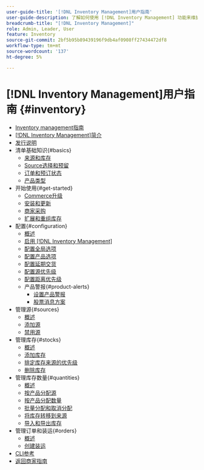 ```yaml
---
user-guide-title: '[!DNL Inventory Management]用户指南'
user-guide-description: 了解如何使用 [!DNL Inventory Management] 功能来维护销售数量并处理发运以完成 [!DNL Commerce] 订单。
breadcrumb-title: "[!DNL Inventory Management]"
role: Admin, Leader, User
feature: Inventory
source-git-commit: 2bf5b95b89439196f9db4af0908ff27434472df8
workflow-type: tm+mt
source-wordcount: '137'
ht-degree: 5%

---
```



# [!DNL Inventory Management]用户指南 {#inventory}

- [Inventory management指南](guide-overview.md)
- [ [!DNL Inventory Management]简介](introduction.md)
- [发行说明](release-notes.md)
- 清单基础知识{#basics}
   - [来源和库存](sources-stocks.md)
   - [Source选择和预留](selection-reservations.md)
   - [订单和预订状态](order-status.md)
   - [产品类型](product-types.md)
- 开始使用{#get-started}
   - [Commerce升级](migrate.md)
   - [安装和更新](install-update.md)
   - [商家采购](merchant-sourcing.md)
   - [扩展和重组库存](expand-restructure.md)
- 配置{#configuration}
   - [概述](configuration.md)
   - [启用 [!DNL Inventory Management]](enable.md)
   - [配置全局选项](global-options.md)
   - [配置产品选项](product-options.md)
   - [配置延期交货](backorders.md)
   - [配置源优先级](source-priority-algorithm.md)
   - [配置距离优先级](distance-priority-algorithm.md)
   - 产品警报{#product-alerts}
      - [设置产品警报](alert-setup.md)
      - [股票消息方案](stock-messages.md)
- 管理源{#sources}
   - [概述](sources-manage.md)
   - [添加源](sources-add.md)
   - [禁用源](sources-disable.md)
- 管理库存{#stocks}
   - [概述](stocks-manage.md)
   - [添加库存](stocks-add.md)
   - [排定库存来源的优先级](stocks-prioritize-sources.md)
   - [删除库存](stocks-delete.md)
- 管理库存数量{#quantities}
   - [概述](quantities-manage.md)
   - [按产品分配源](sources-assign-per-product.md)
   - [按产品分配数量](quantities-assign-per-product.md)
   - [批量分配和取消分配](bulk-assignment.md)
   - [将库存转移到来源](inventory-transfer.md)
   - [导入和导出库存](inventory-import-export.md)
- 管理订单和装运{#orders}
   - [概述](shipments.md)
   - [创建装运](shipments-create.md)
- [CLI参考](cli.md)
- [返回商家指南](https://experienceleague.adobe.com/en/docs/commerce-admin/user-guides/home)

